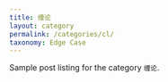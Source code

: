 ```yaml
---
title: 缠论
layout: category
permalink: /categories/cl/
taxonomy: Edge Case
---
```


Sample post listing for the category `缠论`.
